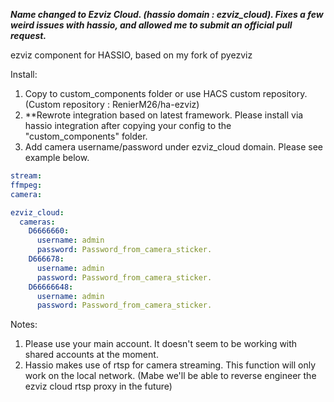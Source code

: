 ***Name changed to Ezviz Cloud. (hassio domain : ezviz_cloud). Fixes a few weird issues with hassio, and allowed me to submit an official pull request.***

ezviz component for HASSIO, based on my fork of pyezviz

Install:

1) Copy to custom_components folder or use HACS custom repository. (Custom repository : RenierM26/ha-ezviz)
2) **Rewrote integration based on latest framework. Please install via hassio integration after copying your config to the "custom_components" folder.
3) Add camera username/password under ezviz_cloud domain. Please see example below.

```yaml
stream:
ffmpeg:
camera:

ezviz_cloud:
  cameras:
    D6666660:
      username: admin
      password: Password_from_camera_sticker.
    D666678:
      username: admin
      password: Password_from_camera_sticker.
    D66666648:
      username: admin
      password: Password_from_camera_sticker.
```

Notes:

1) Please use your main account. It doesn't seem to be working with shared accounts at the moment.
2) Hassio makes use of rtsp for camera streaming. This function will only work on the local network. (Mabe we'll be able to reverse engineer the ezviz cloud rtsp proxy in the future)
